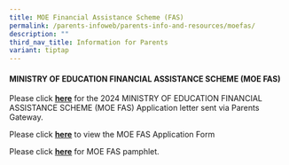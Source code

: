 ```yaml
---
title: MOE Financial Assistance Scheme (FAS)
permalink: /parents-infoweb/parents-info-and-resources/moefas/
description: ""
third_nav_title: Information for Parents
variant: tiptap
---
```

#### MINISTRY OF EDUCATION FINANCIAL ASSISTANCE SCHEME (MOE FAS)


Please click **[here](/files/letter%20to%20parents%20-%202024%20moe%20fas%20application.pdf)** for the 2024 MINISTRY OF EDUCATION FINANCIAL ASSISTANCE SCHEME (MOE FAS) Application letter sent via Parents Gateway.

Please click **[here](/files/2024%20moe%20fas%20application%20form.pdf)** to view the MOE FAS Application Form

Please click **[here](/files/moe%20fas%20pamphlet%204%20languages.pdf)** for MOE FAS pamphlet.